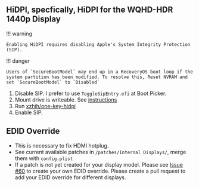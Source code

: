 ## HiDPI, specfically, HiDPI for the WQHD-HDR 1440p Display

!!! warning

    Enabling HiDPI requires disabling Apple's System Integrity Protection (SIP).

!!! danger

    Users of `SecureBootModel` may end up in a RecoveryOS boot loop if the system partition has been modified. To resolve this, Reset NVRAM and set `SecureBootModel` to `Disabled`

1. Disable SIP. I prefer to use `ToggleSipEntry.efi` at Boot Picker.
2. Mount drive is writeable. See [instructions](https://dortania.github.io/OpenCore-Install-Guide/troubleshooting/extended/post-issues.html#writing-to-the-macos-system-partition)
3. Run [xzhih/one-key-hidpi](https://github.com/xzhih/one-key-hidpi)
4. Enable SIP.

## EDID Override

- This is necessary to fix HDMI hotplug.
- See current available patches in `/patches/Internal Displays/`, merge them with `config.plist`
- If a patch is not yet created for your display model. Please see [Issue #60](https://github.com/tylernguyen/x1c6-hackintosh/issues/60) to create your own EDID override. Please create a pull request to add your EDID override for different displays.
